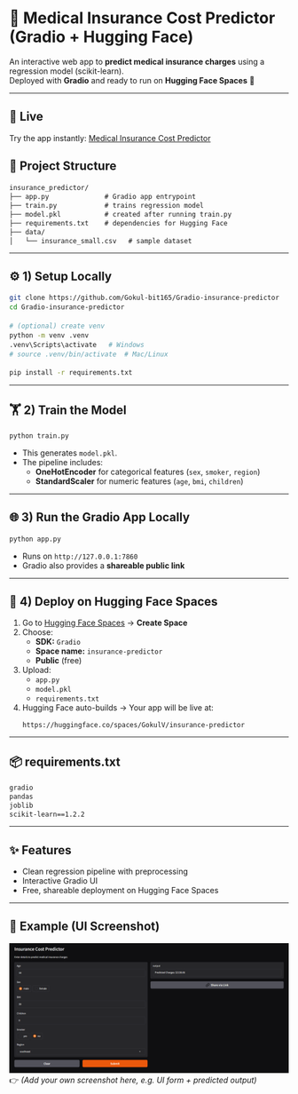 # 🏥 Medical Insurance Cost Predictor (Gradio + Hugging Face)

An interactive web app to **predict medical insurance charges** using a regression model (scikit-learn).  
Deployed with **Gradio** and ready to run on **Hugging Face Spaces** 🚀  

---
## 🌟 Live 

Try the app instantly: [Medical Insurance Cost Predictor](https://huggingface.co/spaces/GokulV/insurance-predictor)
## 📂 Project Structure
```text
insurance_predictor/
├── app.py              # Gradio app entrypoint
├── train.py            # trains regression model
├── model.pkl           # created after running train.py
├── requirements.txt    # dependencies for Hugging Face
├── data/
│   └── insurance_small.csv   # sample dataset
```

---

## ⚙️ 1) Setup Locally
```bash
git clone https://github.com/Gokul-bit165/Gradio-insurance-predictor
cd Gradio-insurance-predictor

# (optional) create venv
python -m venv .venv
.venv\Scripts\activate   # Windows
# source .venv/bin/activate  # Mac/Linux

pip install -r requirements.txt
```

---

## 🏋️ 2) Train the Model
```bash
python train.py
```
- This generates `model.pkl`.  
- The pipeline includes:
  - **OneHotEncoder** for categorical features (`sex`, `smoker`, `region`)  
  - **StandardScaler** for numeric features (`age`, `bmi`, `children`)  

---

## 🌐 3) Run the Gradio App Locally
```bash
python app.py
```
- Runs on `http://127.0.0.1:7860`  
- Gradio also provides a **shareable public link**  

---

## 🚀 4) Deploy on Hugging Face Spaces
1. Go to [Hugging Face Spaces](https://huggingface.co/spaces) → **Create Space**  
2. Choose:
   - **SDK:** `Gradio`  
   - **Space name:** `insurance-predictor`  
   - **Public** (free)  
3. Upload:
   - `app.py`  
   - `model.pkl`  
   - `requirements.txt`  
4. Hugging Face auto-builds → Your app will be live at:
   ```
   https://huggingface.co/spaces/GokulV/insurance-predictor
   ```

---

## 📦 requirements.txt
```text
gradio
pandas
joblib
scikit-learn==1.2.2
```

---

## ✨ Features
- Clean regression pipeline with preprocessing  
- Interactive Gradio UI  
- Free, shareable deployment on Hugging Face Spaces  

---

## 📸 Example (UI Screenshot)
   ![Medical Insurance Cost Predictor UI](gradio_insurance\ui.png)
👉 *(Add your own screenshot here, e.g. UI form + predicted output)*  

